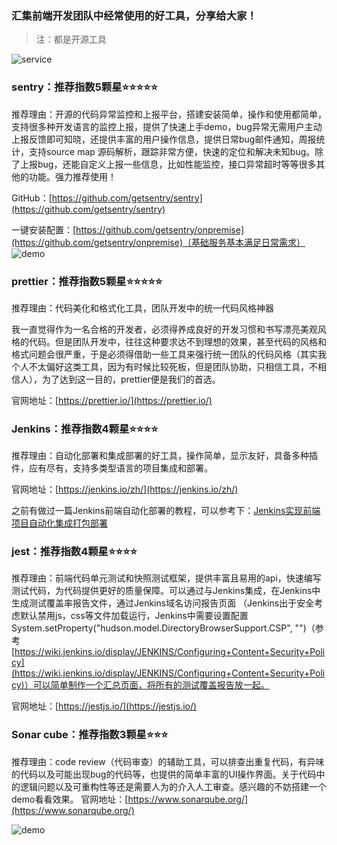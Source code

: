 ### 汇集前端开发团队中经常使用的好工具，分享给大家！

> 注：都是开源工具

![service](https://raw.githubusercontent.com/yezihaohao/blog/master/imgs/service.png)

### sentry：推荐指数5颗星⭐️⭐️⭐️⭐️⭐️

推荐理由：开源的代码异常监控和上报平台，搭建安装简单，操作和使用都简单，支持很多种开发语言的监控上报，提供了快速上手demo，bug异常无需用户主动上报反馈即可知晓，还提供丰富的用户操作信息，提供日常bug邮件通知，周报统计，支持source map 源码解析，跟踪非常方便，快速的定位和解决未知bug。除了上报bug，还能自定义上报一些信息，比如性能监控，接口异常超时等等很多其他的功能。强力推荐使用！

GitHub：[https://github.com/getsentry/sentry](https://github.com/getsentry/sentry)

一键安装配置：[https://github.com/getsentry/onpremise](https://github.com/getsentry/onpremise)（基础服务基本满足日常需求）
![demo](https://raw.githubusercontent.com/yezihaohao/blog/master/imgs/sentry.png)

### prettier：推荐指数5颗星⭐️⭐️⭐️⭐️⭐️

推荐理由：代码美化和格式化工具，团队开发中的统一代码风格神器

我一直觉得作为一名合格的开发者，必须得养成良好的开发习惯和书写漂亮美观风格的代码。但是团队开发中，往往这种要求达不到理想的效果，甚至代码的风格和格式问题会很严重，于是必须得借助一些工具来强行统一团队的代码风格（其实我个人不太偏好这类工具，因为有时候比较死板，但是团队协助，只相信工具，不相信人），为了达到这一目的，prettier便是我们的首选。

官网地址：[https://prettier.io/](https://prettier.io/)

### Jenkins：推荐指数4颗星⭐️⭐️⭐️⭐️

推荐理由：自动化部署和集成部署的好工具，操作简单，显示友好，具备多种插件，应有尽有，支持多类型语言的项目集成和部署。

官网地址：[https://jenkins.io/zh/](https://jenkins.io/zh/)

之前有做过一篇Jenkins前端自动化部署的教程，可以参考下：[Jenkins实现前端项目自动化集成打包部署](https://juejin.im/entry/59b40bd36fb9a00a5474c3c7)

###  jest：推荐指数4颗星⭐️⭐️⭐️⭐️

推荐理由：前端代码单元测试和快照测试框架，提供丰富且易用的api，快速编写测试代码，为代码提供更好的质量保障。可以通过与Jenkins集成，在Jenkins中生成测试覆盖率报告文件，通过Jenkins域名访问报告页面
（Jenkins出于安全考虑默认禁用js，css等文件加载运行，Jenkins中需要设置配置System.setProperty("hudson.model.DirectoryBrowserSupport.CSP", "")（参考[https://wiki.jenkins.io/display/JENKINS/Configuring+Content+Security+Policy](https://wiki.jenkins.io/display/JENKINS/Configuring+Content+Security+Policy)）可以简单制作一个汇总页面，将所有的测试覆盖报告放一起。

官网地址：[https://jestjs.io/](https://jestjs.io/)

### Sonar cube：推荐指数3颗星⭐️⭐️⭐️

推荐理由：code review（代码审查）的辅助工具，可以排查出重复代码，有异味的代码以及可能出现bug的代码等，也提供的简单丰富的UI操作界面。关于代码中的逻辑问题以及可重构性等还是需要人为的介入人工审查。感兴趣的不妨搭建一个demo看看效果。
官网地址：[https://www.sonarqube.org/](https://www.sonarqube.org/)

![demo](https://raw.githubusercontent.com/yezihaohao/blog/master/imgs/sonar.jpg)




